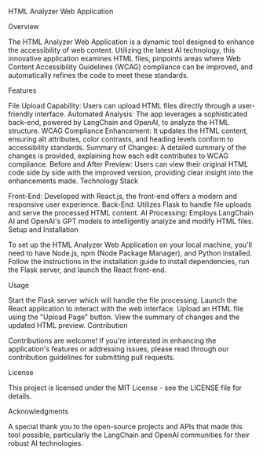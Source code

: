 
HTML Analyzer Web Application

Overview

The HTML Analyzer Web Application is a dynamic tool designed to enhance the accessibility of web content. Utilizing the latest AI technology, this innovative application examines HTML files, pinpoints areas where Web Content Accessibility Guidelines (WCAG) compliance can be improved, and automatically refines the code to meet these standards.

Features

File Upload Capability: Users can upload HTML files directly through a user-friendly interface.
Automated Analysis: The app leverages a sophisticated back-end, powered by LangChain and OpenAI, to analyze the HTML structure.
WCAG Compliance Enhancement: It updates the HTML content, ensuring alt attributes, color contrasts, and heading levels conform to accessibility standards.
Summary of Changes: A detailed summary of the changes is provided, explaining how each edit contributes to WCAG compliance.
Before and After Preview: Users can view their original HTML code side by side with the improved version, providing clear insight into the enhancements made.
Technology Stack

Front-End: Developed with React.js, the front-end offers a modern and responsive user experience.
Back-End: Utilizes Flask to handle file uploads and serve the processed HTML content.
AI Processing: Employs LangChain AI and OpenAI's GPT models to intelligently analyze and modify HTML files.
Setup and Installation

To set up the HTML Analyzer Web Application on your local machine, you'll need to have Node.js, npm (Node Package Manager), and Python installed. Follow the instructions in the installation guide to install dependencies, run the Flask server, and launch the React front-end.

Usage

Start the Flask server which will handle the file processing.
Launch the React application to interact with the web interface.
Upload an HTML file using the "Upload Page" button.
View the summary of changes and the updated HTML preview.
Contribution

Contributions are welcome! If you're interested in enhancing the application's features or addressing issues, please read through our contribution guidelines for submitting pull requests.

License

This project is licensed under the MIT License - see the LICENSE file for details.

Acknowledgments

A special thank you to the open-source projects and APIs that made this tool possible, particularly the LangChain and OpenAI communities for their robust AI technologies.
